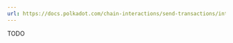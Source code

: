 ```yaml
---
url: https://docs.polkadot.com/chain-interactions/send-transactions/interoperability/transfer-assets-out-of-polkadot/
---
```


TODO
